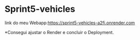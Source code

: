 # Sprint5-vehicles
link do meu Webapp:https://sprint5-vehicles-a2fi.onrender.com


*Consegui ajustar o Render e concluir o Deployment.